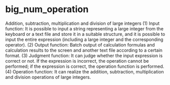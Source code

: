 # big_num_operation
Addition, subtraction, multiplication and division of large integers
(1) Input function: It is possible to input a string representing a large integer from the keyboard or a text file and store it in a suitable structure, and it is possible to input the entire expression (including a large integer and the corresponding operator).
(2) Output function: Batch output of calculation formulas and calculation results to the screen and another text file according to a certain format.
(3) Judgment function: It can judge whether the input expression is correct or not. If the expression is incorrect, the operation cannot be performed; if the expression is correct, the operation function is performed.
(4) Operation function: It can realize the addition, subtraction, multiplication and division operations of large integers.
